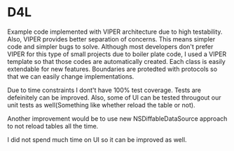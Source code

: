 # D4L

Example code implemented with VIPER architecture due to high testability. Also, VIPER provides better separation of concerns. This means simpler code and simpler bugs to solve. Although most developers don't prefer VIPER for this type of small projects due to boiler plate code, I used a VIPER template so that those codes are automatically created.
Each class is easily extendable for new features. Boundaries are protedted with protocols so that we can easily change implementations.

Due to time constraints I dont't have 100% test coverage. Tests are defeinitely can be improved. Also, some of UI can be tested througout our unit tests as well(Something like whether reload the table or not).

Another improvement would be to use new NSDiffableDataSource approach to not reload tables all the time.

I did not spend much time on UI so it can be improved as well.
